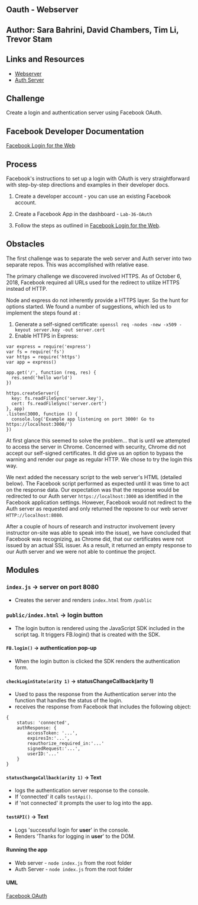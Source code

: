 ## Oauth - Webserver

## Author: Sara Bahrini, David Chambers, Tim Li, Trevor Stam

## Links and Resources
* [Webserver](https://github.com/dlchambersjr/lab-36-web-server)
* [Auth Server](https://github.com/dlchambersjr/lab-36-auth-server)

## Challenge
Create a login and authentication server using Facebook OAuth.

## Facebook Developer Documentation
[Facebook Login for the Web](https://developers.facebook.com/docs/facebook-login/web)

## Process
Facebook's instructions to set up a login with OAuth is very straightforward with step-by-step directions and examples in their developer docs.

1. Create a developer account - you can use an existing Facebook account. 
2. Create a Facebook App in the dashboard - `Lab-36-OAuth`

3. Follow the steps as outlined in [Facebook Login for the Web](https://developers.facebook.com/docs/facebook-login/web).

## Obstacles
The first challenge was to separate the web server and Auth server into two separate repos.  This was accomplished with relative ease.

The primary challenge we discovered involved HTTPS.  As of October 6, 2018, Facebook required all URLs used for the redirect to utilize HTTPS instead of HTTP.

Node and express do not inherently provide a HTTPS layer.  So the hunt for options started.  We found a number of suggestions, which led us to implement the steps found at [<TimonWeb>](https://timonweb.com/posts/running-expressjs-server-over-https/):

1. Generate a self-signed certificate: ```openssl req -nodes -new -x509 -keyout server.key -out server.cert```
2. Enable HTTPS in Express:
```
var express = require('express')
var fs = require('fs')
var https = require('https')
var app = express()

app.get('/', function (req, res) {
  res.send('hello world')
})

https.createServer({
  key: fs.readFileSync('server.key'),
  cert: fs.readFileSync('server.cert')
}, app)
.listen(3000, function () {
  console.log('Example app listening on port 3000! Go to https://localhost:3000/')
})
```

At first glance this seemed to solve the problem... that is until we attempted to access the server in Chrome.  Concerned with security, Chrome did not accept our self-signed certificates.  It did give us an option to bypass the warning and render our page as regular HTTP. We chose to try the login this way.

We next added the necessary script to the web server's HTML (detailed below).  The Facebook script performed as expected until it was time to act on the response data.  Our expectation was that the response would be redirected to our Auth server `https://localhost:3000` as identified in the Facebook application settings. However, Facebook would not redirect to the Auth server as requested and only returned the reposne to our web server `HTTP://localhost:8080`.

After a couple of hours of research and instructor involvement (every instructor on-site was able to speak into the issue), we have concluded that Facebook was recognizing, as Chrome did, that our certificates were not issued by an actual SSL issuer.  As a result, it returned an empty response to our Auth server and we were not able to continue the project.

## Modules
### `index.js` -> server on port 8080
* Creates the server and renders `index.html` from `/public`

### `public/index.html` -> login button
* The login button is rendered using the JavaScript SDK included in the script tag.  It triggers FB.login() that is created with the SDK.

#### `FB.login()` -> authentication pop-up
* When the login button is clicked the SDK renders the authentication form.

#### `checkLoginState(arity 1)` -> statusChangeCallback(arity 1)
* Used to pass the response from the Authentication server into the function that handles the status of the login.
* receives the response from Facebook that includes the following object: 
```
{
    status: 'connected',
    authResponse: {
        accessToken: '...',
        expiresIn:'...',
        reauthorize_required_in:'...'
        signedRequest:'...',
        userID:'...'
    }
}
```
#### `statusChangeCallback(arity 1)` -> Text
* logs the authentication server response to the console.
* If 'connected' it calls `testApi()`.
* if 'not connected' it prompts the user to log into the app.

#### `testAPI()` -> Text
* Logs 'successful login for **user**' in the console.
* Renders 'Thanks for logging in **user**' to the DOM.


#### Running the app
* Web server - `node index.js` from the root folder
* Auth Server - `node index.js` from the root folder

#### UML
[Facebook OAuth](https://raw.githubusercontent.com/dlchambersjr/lab-36-web-server/master/facebook-oauth-uml.jpg)
